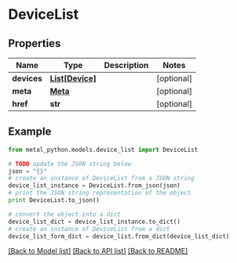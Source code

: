 # DeviceList


## Properties
Name | Type | Description | Notes
------------ | ------------- | ------------- | -------------
**devices** | [**List[Device]**](Device.md) |  | [optional] 
**meta** | [**Meta**](Meta.md) |  | [optional] 
**href** | **str** |  | [optional] 

## Example

```python
from metal_python.models.device_list import DeviceList

# TODO update the JSON string below
json = "{}"
# create an instance of DeviceList from a JSON string
device_list_instance = DeviceList.from_json(json)
# print the JSON string representation of the object
print DeviceList.to_json()

# convert the object into a dict
device_list_dict = device_list_instance.to_dict()
# create an instance of DeviceList from a dict
device_list_form_dict = device_list.from_dict(device_list_dict)
```
[[Back to Model list]](../README.md#documentation-for-models) [[Back to API list]](../README.md#documentation-for-api-endpoints) [[Back to README]](../README.md)


